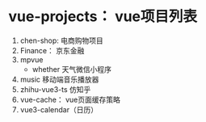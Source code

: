 # vue-projects： vue项目列表
1. chen-shop: 电商购物项目
2. Finance： 京东金融
3. mpvue 
    - whether 天气微信小程序
4. music 移动端音乐播放器
5. zhihu-vue3-ts 仿知乎
5. vue-cache： vue页面缓存策略
5. vue3-calendar（日历）
